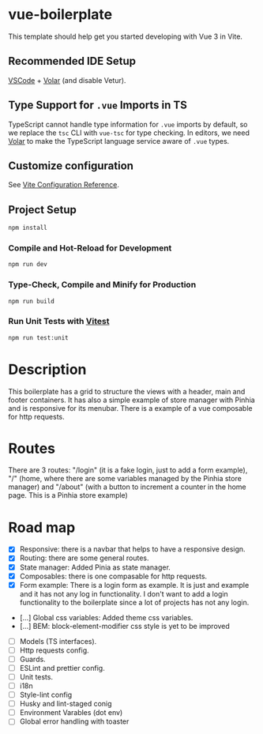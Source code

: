 # vue-boilerplate

This template should help get you started developing with Vue 3 in Vite.

## Recommended IDE Setup

[VSCode](https://code.visualstudio.com/) + [Volar](https://marketplace.visualstudio.com/items?itemName=Vue.volar) (and disable Vetur).

## Type Support for `.vue` Imports in TS

TypeScript cannot handle type information for `.vue` imports by default, so we replace the `tsc` CLI with `vue-tsc` for type checking. In editors, we need [Volar](https://marketplace.visualstudio.com/items?itemName=Vue.volar) to make the TypeScript language service aware of `.vue` types.

## Customize configuration

See [Vite Configuration Reference](https://vite.dev/config/).

## Project Setup

```sh
npm install
```

### Compile and Hot-Reload for Development

```sh
npm run dev
```

### Type-Check, Compile and Minify for Production

```sh
npm run build
```

### Run Unit Tests with [Vitest](https://vitest.dev/)

```sh
npm run test:unit
```

# Description

This boilerplate has a grid to structure the views with a header, main and footer containers.
It has also a simple example of store manager with Pinhia and is responsive for its menubar.
There is a example of a vue composable for http requests.

# Routes

There are 3 routes: "/login" (it is a fake login, just to add a form example), "/" (home, where there are some variables managed by the Pinhia store manager) and "/about" (with a button to increment a counter in the home page. This is a Pinhia store example)

# Road map

- [x] Responsive: there is a navbar that helps to have a responsive design.
- [x] Routing: there are some general routes.
- [x] State manager: Added Pinia as state manager.
- [x] Composables: there is one compasable for http requests.
- [x] Form example: There is a login form as example. It is just and example and it has not any log in functionality. I don't want to add a login functionality to the boilerplate since a lot of projects has not any login.
- [...] Global css variables: Added theme css variables.
- [...] BEM: block-element-modifier css style is yet to be improved
- [ ] Models (TS interfaces).
- [ ] Http requests config.
- [ ] Guards.
- [ ] ESLint and prettier config.
- [ ] Unit tests.
- [ ] i18n
- [ ] Style-lint config
- [ ] Husky and lint-staged conig
- [ ] Environment Varables (dot env)
- [ ] Global error handling with toaster
